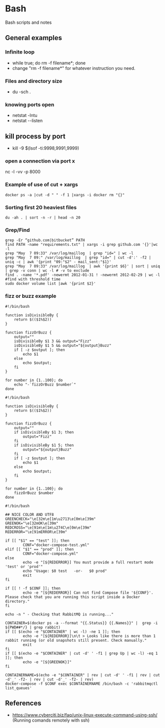 # Bash

Bash scripts and notes

## General examples

### Infinite loop
* while true; do rm -f filename*; done
* change "rm -f filename*" for whatever instruction you need. 

### Files and directory size
* du -sch . 

### knowing ports open
* netstat -lntu
* netstat --listen

## kill process by port
* kill -9 $(lsof -ti:9998,9991,9999)

### open a connection via port x
nc -l -vv -p 8000

### Example of use of cut + xargs
```
docker ps -a |cut -d " " -f 1 |xargs -i docker rm "{}"
```
### Sorting first 20 heaviest files

```
du -ah . | sort -n -r | head -n 20
```

### Grep/Find 
```
grep -Er “github.com|bitbucket” PATH
find PATH -name "requirements.txt" | xargs -i grep github.com '{}'|wc -l
grep "May  7 09:33" /var/log/maillog  | grep "id=" | wc -l
grep "May  7 09:" /var/log/maillog  | grep "id=" | cut -d':' -f2 | uniq -c | awk '{print "09:"$2" - mail_sent:"$1}'
grep "May  7 09:33" /var/log/maillog  | awk '{print $6}' | sort | uniq | grep -v conn | wc -l # -v to exclude 
find . -name '*.pdf' -newermt 2012-01-31 ! -newermt 2012-02-29 | wc -l #find with threshold time
sudo docker volume list |awk '{print $2}' 
```
### fizz or buzz example

```
#!/bin/bash
 
function isDivisibleBy {
    return $(($1%$2))
}
 
function fizzOrBuzz {
    output=""
    isDivisibleBy $1 3 && output="Fizz"
    isDivisibleBy $1 5 && output="${output}Buzz"
    if [ -z $output ]; then
        echo $1
    else
        echo $output;
    fi
}
 
for number in {1..100}; do
    echo "-`fizzOrBuzz $number`"
done

#!/bin/bash
 
function isDivisibleBy {
    return $(($1%$2))
}
 
function fizzOrBuzz {
    output=""
    if isDivisibleBy $1 3; then
        output="Fizz"
    fi
    if isDivisibleBy $1 5; then
        output="${output}Buzz"
    fi
    if [ -z $output ]; then
        echo $1
    else
        echo $output;
    fi
}
 
for number in {1..100}; do
    fizzOrBuzz $number
done

```

```
#!/bin/bash

## NICE COLOR AND UTF8
GREENCHECK="\e[32m\e[1m\u2713\e[0m\e[39m"
GREENOK="\e[32mOK\e[39m"
REDCROSS="\e[91m\e[1m\u274C\e[0m\e[39m"
REDERROR="\e[91mERROR\e[39m"

if [[ "$1" == "test" ]]; then
        CONF="docker-compose-test.yml"
elif [[ "$1" == "prod" ]]; then
        CONF="docker-compose.yml"
else
        echo -e "[${REDERROR}] You must provide a full restart mode 'test' or 'prod'"
        echo "Usage: $0 test   -or-   $0 prod"
        exit
fi

if [[ ! -f $CONF ]]; then
        echo -e "[${REDERROR}] Can not find Compose file '${CONF}'. Please check that you are running this script inside a Docker directory."
fi

echo -n " - Checking that RabbitMQ is running..."

CONTAINER=$(docker ps -a --format "{{.Status}} {{.Names}}" |  grep -i ${PWD##*/} | grep rabbit)
if [[ $(echo -e "$CONTAINER" | wc -l) -ne 1 ]]; then
        echo -e "[${REDERROR}]\n\t > Looks like there is more than 1 rabbit running (or old snapshots still present. Check manually."
        exit
fi
if [[ $(echo -e "$CONTAINER" | cut -d' ' -f1 | grep Up | wc -l) -eq 1 ]]; then
        echo -e "[${GREENOK}]"
fi

CONTAINERNAME=$(echo -e "$CONTAINER" | rev | cut -d' ' -f1 | rev | cut -d'_' -f2- | rev | cut -d'_' -f2- | rev)
docker-compose -f $CONF exec $CONTAINERNAME /bin/bash -c 'rabbitmqctl list_queues'
```
## References
* https://www.cyberciti.biz/faq/unix-linux-execute-command-using-ssh/   (Running comands remotely with ssh)



